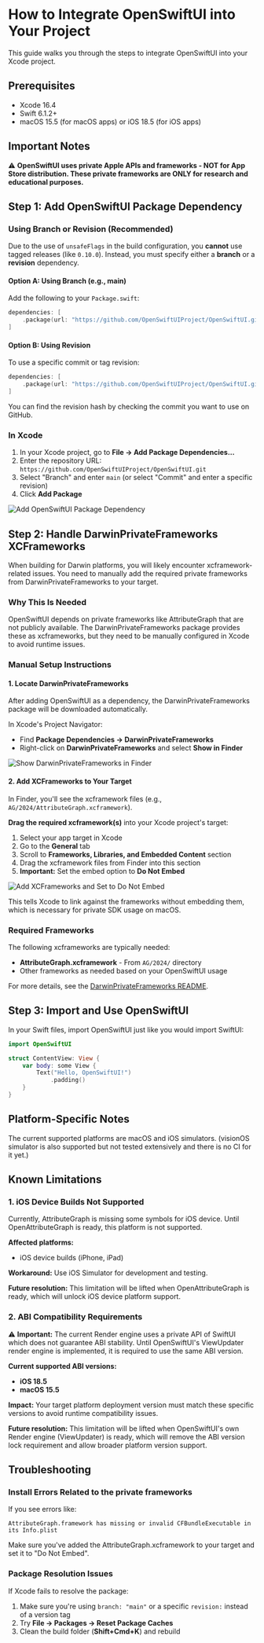 # How to Integrate OpenSwiftUI into Your Project

This guide walks you through the steps to integrate OpenSwiftUI into your Xcode project.

## Prerequisites

- Xcode 16.4
- Swift 6.1.2+
- macOS 15.5 (for macOS apps) or iOS 18.5 (for iOS apps)

## Important Notes

⚠️ **OpenSwiftUI uses private Apple APIs and frameworks - NOT for App Store distribution. These private frameworks are ONLY for research and educational purposes.**

## Step 1: Add OpenSwiftUI Package Dependency

### Using Branch or Revision (Recommended)

Due to the use of `unsafeFlags` in the build configuration, you **cannot** use tagged releases (like `0.10.0`). Instead, you must specify either a **branch** or a **revision** dependency.

#### Option A: Using Branch (e.g., main)

Add the following to your `Package.swift`:

```swift
dependencies: [
    .package(url: "https://github.com/OpenSwiftUIProject/OpenSwiftUI.git", branch: "main"),
]
```

#### Option B: Using Revision

To use a specific commit or tag revision:

```swift
dependencies: [
    .package(url: "https://github.com/OpenSwiftUIProject/OpenSwiftUI.git", revision: "97347dadc"),
]
```

You can find the revision hash by checking the commit you want to use on GitHub.

### In Xcode

1. In your Xcode project, go to **File → Add Package Dependencies...**
2. Enter the repository URL: `https://github.com/OpenSwiftUIProject/OpenSwiftUI.git`
3. Select "Branch" and enter `main` (or select "Commit" and enter a specific revision)
4. Click **Add Package**

![Add OpenSwiftUI Package Dependency](Screenshots/Integration/add-package-dependency.png)

## Step 2: Handle DarwinPrivateFrameworks XCFrameworks

When building for Darwin platforms, you will likely encounter xcframework-related issues. You need to manually add the required private frameworks from DarwinPrivateFrameworks to your target.

### Why This Is Needed

OpenSwiftUI depends on private frameworks like AttributeGraph that are not publicly available. The DarwinPrivateFrameworks package provides these as xcframeworks, but they need to be manually configured in Xcode to avoid runtime issues.

### Manual Setup Instructions

#### 1. Locate DarwinPrivateFrameworks

After adding OpenSwiftUI as a dependency, the DarwinPrivateFrameworks package will be downloaded automatically.

In Xcode's Project Navigator:
- Find **Package Dependencies → DarwinPrivateFrameworks**
- Right-click on **DarwinPrivateFrameworks** and select **Show in Finder**

![Show DarwinPrivateFrameworks in Finder](Screenshots/Integration/show-in-finder.png)

#### 2. Add XCFrameworks to Your Target

In Finder, you'll see the xcframework files (e.g., `AG/2024/AttributeGraph.xcframework`).

**Drag the required xcframework(s)** into your Xcode project's target:
1. Select your app target in Xcode
2. Go to the **General** tab
3. Scroll to **Frameworks, Libraries, and Embedded Content** section
4. Drag the xcframework files from Finder into this section
5. **Important:** Set the embed option to **Do Not Embed**

![Add XCFrameworks and Set to Do Not Embed](Screenshots/Integration/add-xcframeworks.png)

This tells Xcode to link against the frameworks without embedding them, which is necessary for private SDK usage on macOS.

### Required Frameworks

The following xcframeworks are typically needed:
- **AttributeGraph.xcframework** - From `AG/2024/` directory
- Other frameworks as needed based on your OpenSwiftUI usage

For more details, see the [DarwinPrivateFrameworks README](https://github.com/OpenSwiftUIProject/DarwinPrivateFrameworks).

## Step 3: Import and Use OpenSwiftUI

In your Swift files, import OpenSwiftUI just like you would import SwiftUI:

```swift
import OpenSwiftUI

struct ContentView: View {
    var body: some View {
        Text("Hello, OpenSwiftUI!")
            .padding()
    }
}
```

## Platform-Specific Notes

The current supported platforms are macOS and iOS simulators. (visionOS simulator is also supported but not tested extensively and there is no CI for it yet.)

## Known Limitations

### 1. iOS Device Builds Not Supported

Currently, AttributeGraph is missing some symbols for iOS device. Until OpenAttributeGraph is ready, this platform is not supported.

**Affected platforms:**
- iOS device builds (iPhone, iPad)

**Workaround:** Use iOS Simulator for development and testing.

**Future resolution:** This limitation will be lifted when OpenAttributeGraph is ready, which will unlock iOS device platform support.

### 2. ABI Compatibility Requirements

⚠️ **Important:** The current Render engine uses a private API of SwiftUI which does not guarantee ABI stability. Until OpenSwiftUI's ViewUpdater render engine is implemented, it is required to use the same ABI version.

**Current supported ABI versions:**
- **iOS 18.5**
- **macOS 15.5**

**Impact:** Your target platform deployment version must match these specific versions to avoid runtime compatibility issues.

**Future resolution:** This limitation will be lifted when OpenSwiftUI's own Render engine (ViewUpdater) is ready, which will remove the ABI version lock requirement and allow broader platform version support.

## Troubleshooting

### Install Errors Related to the private frameworks

If you see errors like:
```
AttributeGraph.framework has missing or invalid CFBundleExecutable in its Info.plist
```

Make sure you've added the AttributeGraph.xcframework to your target and set it to "Do Not Embed".

### Package Resolution Issues

If Xcode fails to resolve the package:
1. Make sure you're using `branch: "main"` or a specific `revision:` instead of a version tag
2. Try **File → Packages → Reset Package Caches**
3. Clean the build folder (**Shift+Cmd+K**) and rebuild